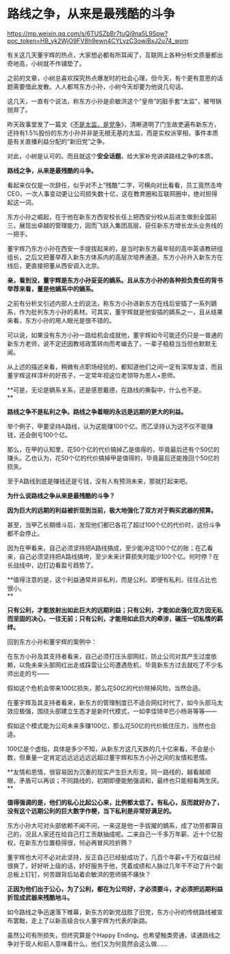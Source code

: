 # 路线之争，从来是最残酷的斗争

https://mp.weixin.qq.com/s/6TUSZbBr7tuQj9na5L9Spw?poc_token=HB_yk2WjO9FV8h9ewn4CYLyzC3owiBxJ2u74_wom

有关这几天董宇辉的热点，大家想必都有所耳闻了，互联网上各种分析文质量都出奇地高，小树就不作铺垫了。

之前的文章，小树总喜欢探究热点爆发时的社会心理，但今天，有个更有意思的话题需要借此发散。人人都骂东方小孙，小树今天却要为他说几句话。

这几天，一直有个说法，称东方小孙是俞敏洪这个“皇帝”的脏手套“太监”，被甩锅抛弃了。  

昨天政事堂发了一篇文《[不是太监，是党争](http://mp.weixin.qq.com/s?__biz=MzAwMzU1ODAwOQ==&mid=2650400880&idx=1&sn=93c6b11b3f060f191af3adfc040aa52b&chksm=83341766b4439e706cc12454b1cd8bb9ba6346f934a451695853596976f3929b6612fd41faf6&scene=21#wechat_redirect)》，清晰道明了门生故吏遍布新东方，还持有1.5%股份的东方小孙并非是无根无基的太监，而是实权派宰相，事件本质是有关直播利益分配的“新旧党”之争。

对此，小树是认可的。而且就这个**安全话题**，给大家补充讲讲路线之争的本质。

**路线之争，从来是最残酷的斗争。**  

看起来仅仅是一次辞任，似乎对不上“残酷”二字，可横向对比看看，员工竟然击垮CEO，一次人事变动更让公司损失数十亿，这在教育圈和互联网圈中，绝对担得起这一词。

东方小孙之崛起，在于他在新东方西安校长任上把西安分校从后进生做到全国前三，展现出卓越的管理能力，因而飞跃入集团高层，获任新东方增长龙头业务线的一把手。

董宇辉乃东方小孙在西安一手提拔起来的，是当时新东方最年轻的高中英语教研组组长，之后又把董举荐入新东方体系内的高层次培养通道。东方小孙升入新东方在线后，更直接把董从西安调入北京。  

**亲，看到没，董宇辉是东方小孙妥妥的嫡系。且从东方小孙的各种担负责任的背书举荐来看，董是他嫡系中的嫡系。**  

之前有分析文引述内部人士的说法，称东方小孙进新东方在线后安插了一系列嫡系，作为批判东方小孙的素材。可其实，董宇辉就是他安插的嫡系之一，且从结果来看，东方小孙的用人眼光是很不错的。  

可以说，如果没有东方小孙一路给机会成就他，董宇辉如今可能还仍只是一普通的新东方老师，说不定还因教培政策转向而考编去了，一辈子稳稳当当但也默默无闻。

从上述的描述来看，稍微有点职场经验的，都知道他们之间一定有深厚友谊，而且董宇辉这样淳朴的好孩子，一定常年视这位老领导为恩人+恩师。

**可是，无论是嫡系关系，还是感恩戴德，在路线的撕裂中，什么也不是。  
**

**路线之争不是私利之争。路线之争着眼的永远是远期的更大的利益。**

举个例子，甲要坚持A路线，认为这能赚100个亿。而乙坚持认为这不仅不能赚钱，还会倒亏100个亿。

那么，在甲的认知里，花50个亿的代价搞掉乙是值得的，毕竟最后还有个50亿的赚头。乙也认为，花50个亿的代价搞掉甲是值得的，毕竟最后还能挽回个50亿的损失。  

至于A路线到底是赚钱还是亏钱，没有人有预测未来，那就打起来吧。  

**为什么说路线之争从来是最残酷的斗争？**

**因为巨大的远期的利益被折现到当前，极大地强化了双方对于购买武器的预算。**

甚至，当甲乙长期缠斗后，发现他们都已各花了超过100个亿的代价时，这份斗争都不会停止。

因为在甲看来，自己必须坚持把A路线搞成，至少能冲这100个亿的账；在乙看来，自己必须坚持把A路线搞垮，至少未来计算损失时能少100个亿。何时停？在长战线中，边打边看盈亏趋势了。

**值得注意的是，这个利益通常并非私利，而是公利。即便有私利，往往占比也很小。  
**

**只有公利，才能放射出如此巨大的远期利益；只有公利，才能如此强化双方因无私而坚固的决心，一往无前；只有公利，才能用如此巨大的牵涉，碾压一切私情的羁绊。**

回到东方小孙和董宇辉的案例中：

在东方小孙及其支持者看来，自己必须打压头部网红，防止公司对其产生过度依赖，以免未来头部网红出走或踩雷让公司遭遇危机，毕竟新东方过去就吃了不少名师出走的亏——

假如这个危机会带来100亿损失，那么花50亿的代价除掉风险，当然合适。

在董宇辉及其支持者看来，新东方的管理制度已不适合网红时代了，如今头部马太效应极强，围绕头部建立生态才是新时代模式，一如李佳琦辛巴小杨哥等等——  

假如这个模式能为公司未来多赚100亿，那么花50亿的代价抵住压力，当然也合适。

100亿是个虚指，具体是多少不知，从新东方这几天跌的几十亿来看，不会是小数，但重量一定肯定远远远远远远超过董宇辉和东方小孙之间的友情和恩情。  

**友情和恩情，很容易因为沉重的现实产生巨大形变。同一路线的，越看越顺眼，矛盾可以再谈；不同路线的，初期即便能勉强调和，最终也只能相看两生厌。  
**

**值得强调的是，他们的私心比起公心来，比例都太低了。有私心，反而就好办了，没有这个远期公利的巨大数字作梗，当下私利是非常好满足的。**

东方小孙大可对头部依赖不闻不问，一来这是他一手拔擢的嫡系，成了功劳都算自己的，况且人家还在给自己打工贡献抽成呢。二来自己一千多万年薪、近十个亿股权，在新东方位置稳得很，何必再冒风险折腾？

董宇辉也大可不必对此坚持，反正自己已经挺成功了，几百个年薪+千万权益已经很爽了，好好听上级的话，好好服务于他，凭着成绩和人脉过几年干不动了升个副总板上钉钉，何苦跟背后站着俞敏洪的恩师搞不痛快？

**正因为他们出于公心，为了公利，都在为公司好，才必须要斗，才必须把远期利益折现成武器来残酷地斗。**

如今路线之争迅速落下帷幕，新东方的新党战胜了旧党，东方小孙的传统路线被宣布罢黜，走上了以新高级合伙人董宇辉为代表的新路。  

虽然公司有所损失，但终究算是个Happy Ending。也希望触类旁通，读通路线之争对于现人和前人意味着什么，他们又为何竟然会这么做……